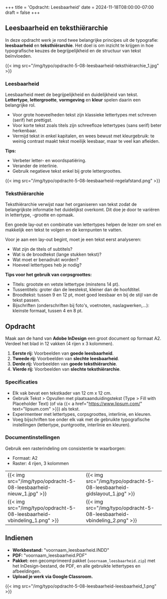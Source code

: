 +++
title = 'Opdracht: Leesbaarheid'
date = 2024-11-18T08:00:00-07:00
draft = false
+++

## Leesbaarheid en teksthiërarchie

In deze opdracht werk je rond twee belangrijke principes uit de typografie: **leesbaarheid** en **teksthiërarchie**. Het doel is om inzicht te krijgen in hoe typografische keuzes de begrijpelijkheid en de structuur van tekst beïnvloeden.

{{< img src="/img/typo/opdracht-5-08-leesbaarheid-teksthiërarchie_1.jpg" >}}

### Leesbaarheid

Leesbaarheid meet de begrijpelijkheid en duidelijkheid van tekst. **Lettertype**, **lettergrootte**, **vormgeving** en **kleur** spelen daarin een belangrijke rol.

- Voor grote hoeveelheden tekst zijn klassieke lettertypes met schreven (serif) het prettigst. 
- Voor korte tekst zoals titels zijn schreefloze lettertypes (sans serif) beter herkenbaar. 
- Vermijd tekst in enkel kapitalen, en wees bewust met kleurgebruik: te weinig contrast maakt tekst moeilijk leesbaar, maar te veel kan afleiden.

**Tips:**
- Verbeter letter- en woordspatiëring.
- Verander de interlinie.
- Gebruik negatieve tekst enkel bij grote lettergroottes.

{{< img src="/img/typo/opdracht-5-08-leesbaarheid-regelafstand.png" >}}

### Teksthiërarchie

Teksthiërarchie verwijst naar het organiseren van tekst zodat de belangrijkste informatie het duidelijkst overkomt. Dit doe je door te variëren in lettertype, -grootte en opmaak. 

Een goede lay-out en combinatie van lettertypes helpen de lezer om snel en makkelijk een tekst te volgen en de kernpunten te vatten.

Voor je aan een lay-out begint, moet je een tekst eerst analyseren:

- Wat zijn de titels of subtitels? 
- Wat is de broodtekst (lange stukken tekst)?
- Wat moet er benadrukt worden? 
- Hoeveel lettertypes heb je nodig?

**Tips voor het gebruik van corpsgroottes:**
- Titels: grootste en vetste lettertype (minstens 14 pt).
- Tussentitels: groter dan de leestekst, kleiner dan de hoofdtitel.
- Broodtekst: tussen 9 en 12 pt, moet goed leesbaar en bij de stijl van de tekst passen.
- Bijschriften (onderschriften bij foto's, voetnoten, naslagwerken,...): kleinste formaat, tussen 4 en 8 pt.

## Opdracht

Maak aan de hand van **Adobe InDesign** een groot document op formaat A2. Verdeel het blad in 12 vakken (4 rijen x 3 kolommen). 

1. **Eerste rij:** Voorbeelden van **goede leesbaarheid**.
2. **Tweede rij:** Voorbeelden van **slechte leesbaarheid**.
3. **Derde rij:** Voorbeelden van **goede teksthiërarchie**.
4. **Vierde rij:** Voorbeelden van **slechte teksthiërarchie**.

### Specificaties
- Elk vak bevat een tekstkader van 12 cm x 12 cm.
- Gebruik Tekst > Opvullen met plaatsaanduidingstekst (Type > Fill with Placeholder Text) (of via {{< a href="https://www.lipsum.com/" text="lipsum.com" >}}) als tekst.
- Experimenteer met lettertypes, corpsgroottes, interlinie, en kleuren.
- Voeg bijschriften toe onder elk vak met de gebruikte typografische instellingen (lettertype, puntgrootte, interlinie en kleuren).

### Documentinstellingen

Gebruik een rasterindeling om consistentie te waarborgen:
- Formaat: A2
- Raster: 4 rijen, 3 kolommen

| | |
|-|-|
|{{< img src="/img/typo/opdracht-5-08-leesbaarheid-nieuw_1.jpg" >}}|{{< img src="/img/typo/opdracht-5-08-leesbaarheid-gidslayout_1.jpg" >}}|
|{{< img src="/img/typo/opdracht-5-08-leesbaarheid-vbindeling_1.png" >}}|{{< img src="/img/typo/opdracht-5-08-leesbaarheid-vbindeling_2.png" >}}|

## Indienen

- **Werkbestand:** "voornaam_leesbaarheid.INDD"
- **PDF:** "voornaam_leesbaarheid.PDF"
- **Pakket:** een gecomprimeerd pakket (`voornaam_leesbaarheid.zip`) met het InDesign-bestand, de PDF, en alle gebruikte lettertypes en afbeeldingen.
- **Upload je werk via Google Classroom.**

{{< img src="/img/typo/opdracht-5-08-leesbaarheid-leesbaarheid_1.png" >}}
